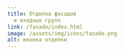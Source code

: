 ```yaml
---
title: Отделка фасадов
  и входных групп
link: /fasade/index.html
image: /assets/img/icons/fasade.png
alt: иконка отделки
---
```

